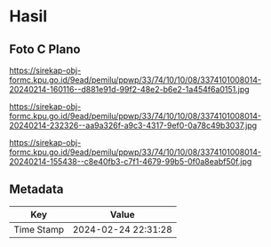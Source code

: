 # Hasil

## Foto C Plano

https://sirekap-obj-formc.kpu.go.id/9ead/pemilu/ppwp/33/74/10/10/08/3374101008014-20240214-160116--d881e91d-99f2-48e2-b6e2-1a454f6a0151.jpg

https://sirekap-obj-formc.kpu.go.id/9ead/pemilu/ppwp/33/74/10/10/08/3374101008014-20240214-232326--aa9a326f-a9c3-4317-9ef0-0a78c49b3037.jpg

https://sirekap-obj-formc.kpu.go.id/9ead/pemilu/ppwp/33/74/10/10/08/3374101008014-20240214-155438--c8e40fb3-c7f1-4679-99b5-0f0a8eabf50f.jpg


## Metadata

| Key        | Value               |
| ---------- | ------------------- |
| Time Stamp | 2024-02-24 22:31:28 |



